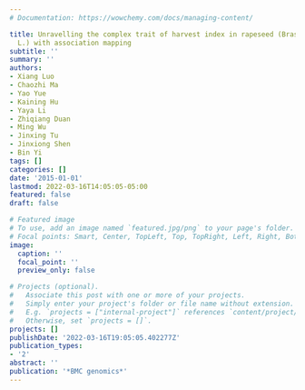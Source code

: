 ```yaml
---
# Documentation: https://wowchemy.com/docs/managing-content/

title: Unravelling the complex trait of harvest index in rapeseed (Brassica napus
  L.) with association mapping
subtitle: ''
summary: ''
authors:
- Xiang Luo
- Chaozhi Ma
- Yao Yue
- Kaining Hu
- Yaya Li
- Zhiqiang Duan
- Ming Wu
- Jinxing Tu
- Jinxiong Shen
- Bin Yi
tags: []
categories: []
date: '2015-01-01'
lastmod: 2022-03-16T14:05:05-05:00
featured: false
draft: false

# Featured image
# To use, add an image named `featured.jpg/png` to your page's folder.
# Focal points: Smart, Center, TopLeft, Top, TopRight, Left, Right, BottomLeft, Bottom, BottomRight.
image:
  caption: ''
  focal_point: ''
  preview_only: false

# Projects (optional).
#   Associate this post with one or more of your projects.
#   Simply enter your project's folder or file name without extension.
#   E.g. `projects = ["internal-project"]` references `content/project/deep-learning/index.md`.
#   Otherwise, set `projects = []`.
projects: []
publishDate: '2022-03-16T19:05:05.402277Z'
publication_types:
- '2'
abstract: ''
publication: '*BMC genomics*'
---
```

